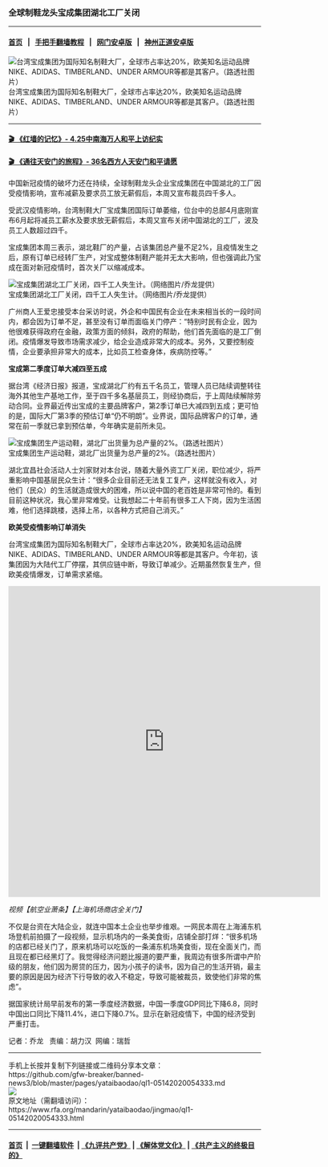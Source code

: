 ### 全球制鞋龙头宝成集团湖北工厂关闭
------------------------

#### [首页](https://github.com/gfw-breaker/banned-news3/blob/master/README.md) &nbsp;&nbsp;|&nbsp;&nbsp; [手把手翻墙教程](https://github.com/gfw-breaker/guides/wiki) &nbsp;&nbsp;|&nbsp;&nbsp; [网门安卓版](https://github.com/oGate2/oGate) &nbsp;&nbsp;|&nbsp;&nbsp; [神州正道安卓版](https://github.com/SzzdOgate/update) 



<div id="headerimg">
 <img alt="台湾宝成集团为国际知名制鞋大厂，全球市占率达20%，欧美知名运动品牌NIKE、ADIDAS、TIMBERLAND、UNDER ARMOUR等都是其客户。（路透社图片）" src="https://www.rfa.org/mandarin/yataibaodao/jingmao/ql1-05142020054333.html/2005-08-04T120000Z_1945636165_RP6DRMTOWFAA_RTRMADP_3_RETAIL-ADIDAS.jpg/@@images/e5bae0ff-01fc-4d0c-b786-687b2a028e52.jpeg" title="台湾宝成集团为国际知名制鞋大厂，全球市占率达20%，欧美知名运动品牌NIKE、ADIDAS、TIMBERLAND、UNDER ARMOUR等都是其客户。（路透社图片）"/>
 <div id="headerimgcontents">
  <div id="headerimgcaption">
   <span>
    台湾宝成集团为国际知名制鞋大厂，全球市占率达20%，欧美知名运动品牌NIKE、ADIDAS、TIMBERLAND、UNDER ARMOUR等都是其客户。（路透社图片）
   </span>
   <!-- zoomattribute -->
  </div>
  <!-- headerimgcaption -->
 </div>
 <!-- headerimagecontents -->
</div>

<hr/>


#### [ 🎬  《红墙的记忆》- 4.25中南海万人和平上访纪实](http://141.164.39.94:10000/videos/legend/425.html)

 #### [ 🎬  《通往天安门的旅程》- 36名西方人天安门和平请愿 ](http://141.164.39.94:10000/videos/legend/JTT.html)

<div id="storytext">
 <div>
  <div class="slot_header">
  </div>
 </div>
 <p>
  中国新冠疫情的破坏力还在持续，全球制鞋龙头企业宝成集团在中国湖北的工厂因受疫情影响，宣布减薪及要求员工放无薪假后，本周又宣布裁员四千多人。
 </p>
 <p>
  受武汉疫情影响，台湾制鞋大厂宝成集团国际订单萎缩，位台中的总部4月底刚宣布6月起将减员工薪水及要求放无薪假后，本周又宣布关闭中国湖北的工厂，波及员工人数超过四千。
 </p>
 <p>
 </p>
 <p>
 </p>
 <p>
  宝成集团本周三表示，湖北鞋厂的产量，占该集团总产量不足2%，且疫情发生之后，原有订单已经转厂生产，对宝成整体制鞋产能并无太大影响，但也强调此乃宝成在面对新冠疫情时，首次关厂以缩减成本。
 </p>
 <p>
 </p>
 <p>
  <div class="image-inline captioned" style="width:800px;">
   <div style="width:800px;">
    <img alt="宝成集团湖北工厂关闭，四千工人失生计。（网络图片/乔龙提供）" src="https://www.rfa.org/mandarin/yataibaodao/jingmao/ql1-05142020054333.html/m0514-ql1p1.jpg" title="宝成集团湖北工厂关闭，四千工人失生计。（网络图片/乔龙提供）"/>
   </div>
   <div class="image-caption">
    <span style="width:800px;">
     宝成集团湖北工厂关闭，四千工人失生计。（网络图片/乔龙提供）
    </span>
    <span class="copyright">
    </span>
   </div>
  </div>
 </p>
 <p>
  广州商人王爱忠接受本台采访时说，外企和中国民有企业在未来相当长的一段时间内，都会因为订单不足，甚至没有订单而面临关门停产：“特别时民有企业，因为他很难获得政府在金融，政策方面的倾斜，政府的帮助，他们首先面临的是工厂倒闭。疫情爆发导致市场需求减少，给企业造成非常大的成本。另外，又要控制疫情，企业要承担非常大的成本，比如员工检查身体，疾病防控等。”
 </p>
 <p>
  <b>
   宝成第二季度订单大减四至五成
  </b>
 </p>
 <p>
  据台湾《经济日报》报道，宝成湖北厂约有五千名员工，管理人员已陆续调整转往海外其他生产基地工作，至于四千多名基层员工，则经协商后，于上周陆续解除劳动合同。业界最近传出宝成的主要品牌客户，第2季订单已大减四到五成；更可怕的是，国际大厂第3季的预估订单“仍不明朗”。业界说，国际品牌客户的订单，通常在前一季就已拿到预估单，今年确实是前所未见。
 </p>
 <p>
 </p>
 <p>
  <div class="image-inline captioned" style="width:1500px;">
   <div style="width:1500px;">
    <img alt="宝成集团生产运动鞋，湖北厂出货量为总产量的2%。（路透社图片）" src="https://www.rfa.org/mandarin/yataibaodao/jingmao/ql1-05142020054333.html/1997-08-23T120000Z_992575894_RP1DRIDUCDAA_RTRMADP_3_NODESC.jpg" title="宝成集团生产运动鞋，湖北厂出货量为总产量的2%。（路透社图片）"/>
   </div>
   <div class="image-caption">
    <span style="width:1500px;">
     宝成集团生产运动鞋，湖北厂出货量为总产量的2%。（路透社图片）
    </span>
    <span class="copyright">
    </span>
   </div>
  </div>
 </p>
 <p>
  湖北宜昌社会活动人士刘家财对本台说，随着大量外资工厂关闭，职位减少，将严重影响中国基层民众生计：“很多企业目前还无法复工复产，这样就没有收入，对他们（民众）的生活就造成很大的困难，所以说中国的老百姓是非常可怜的。看到目前这种状况，我心里非常难受。让我想起二十年前有很多工人下岗，因为生活困难，他们选择跳楼，选择上吊，以各种方式把自己消灭。”
 </p>
 <p>
  <b>
   欧美受疫情影响订单消失
  </b>
 </p>
 <p>
  台湾宝成集团为国际知名制鞋大厂，全球市占率达20%，欧美知名运动品牌NIKE、ADIDAS、TIMBERLAND、UNDER ARMOUR等都是其客户。今年初，该集团因为大陆代工厂停摆，其供应链中断，导致订单减少。近期虽然恢复生产，但欧美疫情爆发，订单需求紧缩。
 </p>
 <p>
 </p>
 <p>
  <iframe frameborder="0" height="620" scrolling="no" src="https://www.facebook.com/plugins/video.php?href=https%3A%2F%2Fwww.facebook.com%2FRFAChinese%2Fvideos%2F662531267643929%2F&amp;show_text=0&amp;width=622" width="622">
  </iframe>
 </p>
 <p>
  <i>
   视频【航空业萧条】【上海机场商店全关门】
  </i>
 </p>
 <p>
 </p>
 <p>
  不仅是台资在大陆企业，就连中国本土企业也举步维艰。一网民本周在上海浦东机场登机前拍摄了一段视频，显示机场内的一条美食街，店铺全部打烊：“很多机场的店都已经关门了，原来机场可以吃饭的一条浦东机场美食街，现在全面关门，而且现在都已经黑灯了。我觉得经济问题比报道的要严重，我周边有很多所谓中产阶级的朋友，他们因为房贷的压力，因为小孩子的读书，因为自己的生活开销，最主要的原因是因为经济下行导致的收入不稳定，导致可能被裁员，致使他们非常的焦虑”。
 </p>
 <p>
  据国家统计局早前发布的第一季度经济数据，中国一季度GDP同比下降6.8，同时中国出口同比下降11.4%，进口下降0.7%。显示在新冠疫情下，中国的经济受到严重打击。
 </p>
 <p>
 </p>
 <p>
  记者：乔龙   责编：胡力汉  网编：瑞哲
 </p>
</div>

<hr/>
手机上长按并复制下列链接或二维码分享本文章：<br/>
https://github.com/gfw-breaker/banned-news3/blob/master/pages/yataibaodao/ql1-05142020054333.md <br/>
<a href='https://github.com/gfw-breaker/banned-news3/blob/master/pages/yataibaodao/ql1-05142020054333.md'><img src='https://github.com/gfw-breaker/banned-news3/blob/master/pages/yataibaodao/ql1-05142020054333.md.png'/></a> <br/>
原文地址（需翻墙访问）：https://www.rfa.org/mandarin/yataibaodao/jingmao/ql1-05142020054333.html


------------------------
#### [首页](https://github.com/gfw-breaker/banned-news3/blob/master/README.md) &nbsp;|&nbsp; [一键翻墙软件](https://github.com/gfw-breaker/nogfw/blob/master/README.md) &nbsp;| [《九评共产党》](https://github.com/gfw-breaker/9ping.md/blob/master/README.md#九评之一评共产党是什么) | [《解体党文化》](https://github.com/gfw-breaker/jtdwh.md/blob/master/README.md) | [《共产主义的终极目的》](https://github.com/gfw-breaker/gczydzjmd.md/blob/master/README.md)


<img src='http://gfw-breaker.win/banned-news3/pages/yataibaodao/ql1-05142020054333.md' width='0px' height='0px'/>